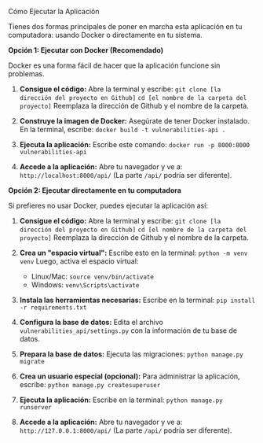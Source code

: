 Cómo Ejecutar la Aplicación

Tienes dos formas principales de poner en marcha esta aplicación en tu computadora: usando Docker o directamente en tu sistema.

**Opción 1: Ejecutar con Docker (Recomendado)**

Docker es una forma fácil de hacer que la aplicación funcione sin problemas.

1.  **Consigue el código:**
    Abre la terminal y escribe:
    `git clone [la dirección del proyecto en Github]`
    `cd [el nombre de la carpeta del proyecto]`
    Reemplaza la dirección de Github y el nombre de la carpeta.

2.  **Construye la imagen de Docker:**
    Asegúrate de tener Docker instalado. En la terminal, escribe:
    `docker build -t vulnerabilities-api .`

3.  **Ejecuta la aplicación:**
    Escribe este comando:
    `docker run -p 8000:8000 vulnerabilities-api`

4.  **Accede a la aplicación:**
    Abre tu navegador y ve a:
    `http://localhost:8000/api/`
    (La parte `/api/` podría ser diferente).

**Opción 2: Ejecutar directamente en tu computadora**

Si prefieres no usar Docker, puedes ejecutar la aplicación así:

1.  **Consigue el código:**
    Abre la terminal y escribe:
    `git clone [la dirección del proyecto en Github]`
    `cd [el nombre de la carpeta del proyecto]`
    Reemplaza la dirección de Github y el nombre de la carpeta.

2.  **Crea un "espacio virtual":**
    Escribe esto en la terminal:
    `python -m venv venv`
    Luego, activa el espacio virtual:
    * Linux/Mac: `source venv/bin/activate`
    * Windows: `venv\Scripts\activate`

3.  **Instala las herramientas necesarias:**
    Escribe en la terminal:
    `pip install -r requirements.txt`

4.  **Configura la base de datos:**
    Edita el archivo `vulnerabilities_api/settings.py` con la información de tu base de datos.

5.  **Prepara la base de datos:**
    Ejecuta las migraciones:
    `python manage.py migrate`

6.  **Crea un usuario especial (opcional):**
    Para administrar la aplicación, escribe:
    `python manage.py createsuperuser`

7.  **Ejecuta la aplicación:**
    Escribe en la terminal:
    `python manage.py runserver`

8.  **Accede a la aplicación:**
    Abre tu navegador y ve a:
    `http://127.0.0.1:8000/api/`
    (La parte `/api/` podría ser diferente).
